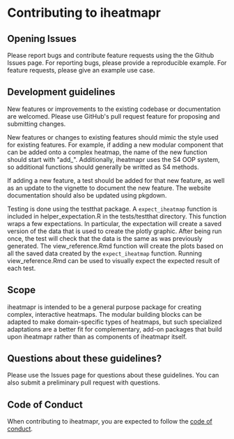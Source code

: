 # Contributing to iheatmapr

## Opening Issues

Please report bugs and contribute feature requests using the the Github Issues page. For reporting bugs, please provide a reproducible example. For feature requests, please give an example use case.

## Development guidelines

New features or improvements to the existing codebase or documentation are welcomed. Please use GitHub's pull request feature for proposing and submitting changes.  

New features or changes to existing features should mimic the style used for existing features. For example, if adding a new modular component that can be added onto a complex heatmap, the name of the new function should start with "add_". Additionally, iheatmapr uses the S4 OOP system, so additional functions should generally be writted as S4 methods. 

If adding a new feature, a test should be added for that new feature, as well as an update to the vignette to document the new feature.  The website documentation should also be updated using pkgdown.  

Testing is done using the testthat package. A `expect_iheatmap` function is included in helper_expectation.R in the tests/testthat directory. This function wraps a few expectations.  In particular, the expectation will create a saved version of the data that is used to create the plotly graphic. After being run once, the test will check that the data is the same as was previously generated. The view_reference.Rmd function will create the plots based on all the saved data created by the `expect_iheatmap` function. Running view_reference.Rmd can be used to visually expect the expected result of each test.

## Scope

iheatmapr is intended to be a general purpose package for creating complex, interactive heatmaps. The modular building blocks can be adapted to make domain-specific types of heatmaps, but such specialized adaptations are a better fit for complementary, add-on packages that build upon iheatmapr rather than as components of iheatmapr itself. 

## Questions about these guidelines?

Please use the Issues page for questions about these guidelines. You can also submit a preliminary pull request with questions. 

## Code of Conduct

When contributing to iheatmapr, you are expected to follow the [code of conduct](https://github.com/AliciaSchep/iheatmapr/blob/master/CONDUCT.md).